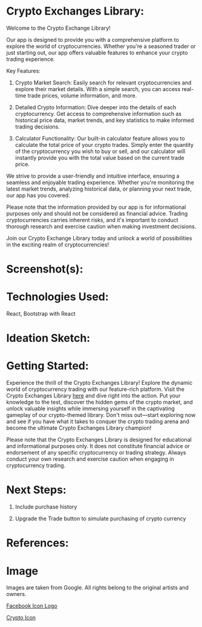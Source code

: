 # Crypto Exchanges Library:

Welcome to the Crypto Exchange Library!

Our app is designed to provide you with a comprehensive platform to explore the world of cryptocurrencies. Whether you're a seasoned trader or just starting out, our app offers valuable features to enhance your crypto trading experience.

Key Features:

1. Crypto Market Search: Easily search for relevant cryptocurrencies and explore their market details. With a simple search, you can access real-time trade prices, volume information, and more.

2. Detailed Crypto Information: Dive deeper into the details of each cryptocurrency. Get access to comprehensive information such as historical price data, market trends, and key statistics to make informed trading decisions.

3. Calculator Functionality: Our built-in calculator feature allows you to calculate the total price of your crypto trades. Simply enter the quantity of the cryptocurrency you wish to buy or sell, and our calculator will instantly provide you with the total value based on the current trade price.

We strive to provide a user-friendly and intuitive interface, ensuring a seamless and enjoyable trading experience. Whether you're monitoring the latest market trends, analyzing historical data, or planning your next trade, our app has you covered.

Please note that the information provided by our app is for informational purposes only and should not be considered as financial advice. Trading cryptocurrencies carries inherent risks, and it's important to conduct thorough research and exercise caution when making investment decisions.

Join our Crypto Exchange Library today and unlock a world of possibilities in the exciting realm of cryptocurrencies!

# Screenshot(s):

# Technologies Used:

React, Bootstrap with React

# Ideation Sketch:

# Getting Started:

Experience the thrill of the Crypto Exchanges Library! Explore the dynamic world of cryptocurrency trading with our feature-rich platform. Visit the Crypto Exchanges Library [here](https://cryptoexchanges.vercel.app/) and dive right into the action. Put your knowledge to the test, discover the hidden gems of the crypto market, and unlock valuable insights while immersing yourself in the captivating gameplay of our crypto-themed library. Don't miss out—start exploring now and see if you have what it takes to conquer the crypto trading arena and become the ultimate Crypto Exchanges Library champion!

Please note that the Crypto Exchanges Library is designed for educational and informational purposes only. It does not constitute financial advice or endorsement of any specific cryptocurrency or trading strategy. Always conduct your own research and exercise caution when engaging in cryptocurrency trading.

# Next Steps:

1. Include purchase history

2. Upgrade the Trade button to simulate purchasing of crypto currency

# References:

# Image

Images are taken from Google. All rights belong to the original artists and owners.

[Facebook Icon Logo](https://www.google.com/url?sa=i&url=https%3A%2F%2Fwww.iconarchive.com%2Fshow%2Fsmall-n-flat-icons-by-paomedia%2Fsocial-facebook-icon.html&psig=AOvVaw0hbZw2GONchVkA9qwM9HGI&ust=1686814148668000&source=images&cd=vfe&ved=0CBEQjRxqFwoTCIiRl8Oewv8CFQAAAAAdAAAAABAE)

[Crypto Icon](https://www.creativefabrica.com/wp-content/uploads/2021/06/18/Cryptocurrency-Thor-Coin-Logo-Pile-Graphics-13553709-1.jpg)
